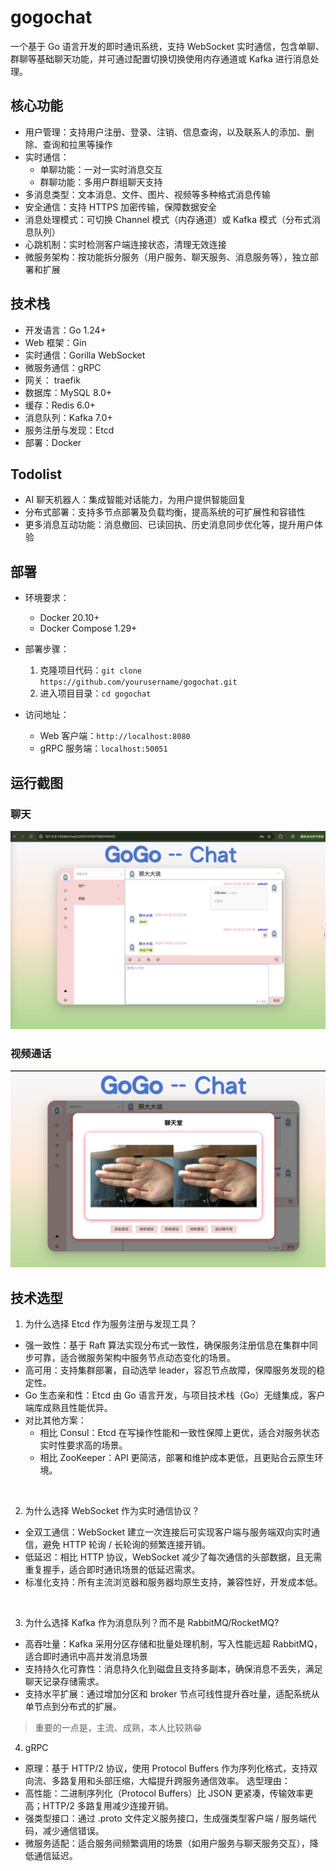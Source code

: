 # gogochat
一个基于 Go 语言开发的即时通讯系统，支持 WebSocket 实时通信，包含单聊、群聊等基础聊天功能，并可通过配置切换切换使用内存通道或 Kafka 进行消息处理。

## 核心功能
* 用户管理：支持用户注册、登录、注销、信息查询，以及联系人的添加、删除、查询和拉黑等操作
* 实时通信：
    * 单聊功能：一对一实时消息交互
    * 群聊功能：多用户群组聊天支持
* 多消息类型：文本消息、文件、图片、视频等多种格式消息传输
* 安全通信：支持 HTTPS 加密传输，保障数据安全
* 消息处理模式：可切换 Channel 模式（内存通道）或 Kafka 模式（分布式消息队列）
* 心跳机制：实时检测客户端连接状态，清理无效连接
* 微服务架构：按功能拆分服务（用户服务、聊天服务、消息服务等），独立部署和扩展


## 技术栈
* 开发语言：Go 1.24+
* Web 框架：Gin
* 实时通信：Gorilla WebSocket
* 微服务通信：gRPC
* 网关： traefik
* 数据库：MySQL 8.0+
* 缓存：Redis 6.0+
* 消息队列：Kafka 7.0+
* 服务注册与发现：Etcd
* 部署：Docker 



## Todolist
* AI 聊天机器人：集成智能对话能力，为用户提供智能回复
* 分布式部署：支持多节点部署及负载均衡，提高系统的可扩展性和容错性
* 更多消息互动功能：消息撤回、已读回执、历史消息同步优化等，提升用户体验

## 部署
* 环境要求：
    * Docker 20.10+
    * Docker Compose 1.29+
* 部署步骤：
    1. 克隆项目代码：`git clone https://github.com/yourusername/gogochat.git`
    2. 进入项目目录：`cd gogochat`

* 访问地址：
    * Web 客户端：`http://localhost:8080`
    * gRPC 服务端：`localhost:50051`


## 运行截图
### 聊天
![聊天界面](screenshots/chat.png)
<br>

### 视频通话
![视频界面](screenshots/vedio.png)


## 技术选型
1. 为什么选择 Etcd 作为服务注册与发现工具？
* 强一致性：基于 Raft 算法实现分布式一致性，确保服务注册信息在集群中同步可靠，适合微服务架构中服务节点动态变化的场景。
* 高可用：支持集群部署，自动选举 leader，容忍节点故障，保障服务发现的稳定性。
* Go 生态亲和性：Etcd 由 Go 语言开发，与项目技术栈（Go）无缝集成，客户端库成熟且性能优异。
* 对比其他方案：
    * 相比 Consul：Etcd 在写操作性能和一致性保障上更优，适合对服务状态实时性要求高的场景。
    * 相比 ZooKeeper：API 更简洁，部署和维护成本更低，且更贴合云原生环境。
<br>

2. 为什么选择 WebSocket 作为实时通信协议？
* 全双工通信：WebSocket 建立一次连接后可实现客户端与服务端双向实时通信，避免 HTTP 轮询 / 长轮询的频繁连接开销。
* 低延迟：相比 HTTP 协议，WebSocket 减少了每次通信的头部数据，且无需重复握手，适合即时通讯场景的低延迟需求。
* 标准化支持：所有主流浏览器和服务器均原生支持，兼容性好，开发成本低。
<br>

3. 为什么选择 Kafka 作为消息队列？而不是 RabbitMQ/RocketMQ?
* 高吞吐量：Kafka 采用分区存储和批量处理机制，写入性能远超 RabbitMQ，适合即时通讯中高并发消息场景
* 支持持久化可靠性：消息持久化到磁盘且支持多副本，确保消息不丢失，满足聊天记录存储需求。
* 支持水平扩展：通过增加分区和 broker 节点可线性提升吞吐量，适配系统从单节点到分布式的扩展。
> 重要的一点是，主流、成熟，本人比较熟😁


4. gRPC 
* 原理：基于 HTTP/2 协议，使用 Protocol Buffers 作为序列化格式，支持双向流、多路复用和头部压缩，大幅提升跨服务通信效率。
选型理由：
* 高性能：二进制序列化（Protocol Buffers）比 JSON 更紧凑，传输效率更高；HTTP/2 多路复用减少连接开销。
* 强类型接口：通过 .proto 文件定义服务接口，生成强类型客户端 / 服务端代码，减少通信错误。
* 微服务适配：适合服务间频繁调用的场景（如用户服务与聊天服务交互），降低通信延迟。
